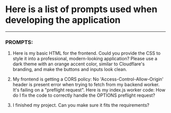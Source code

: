 # Here is a list of prompts used when developing the application

---

### PROMPTS:
1. Here is my basic HTML for the frontend. Could you provide the CSS to style it into a professional, modern-looking application? Please use a dark theme with an orange accent color, similar to Cloudflare's branding, and make the buttons and inputs look clean.

2. My frontend is getting a CORS policy: No 'Access-Control-Allow-Origin' header is present error when trying to fetch from my backend worker. It's failing on a "preflight request". Here is my index.js worker code: How do I fix the code to correctly handle the OPTIONS preflight request?

3. I finished my project. Can you make sure it fits the requirements?
